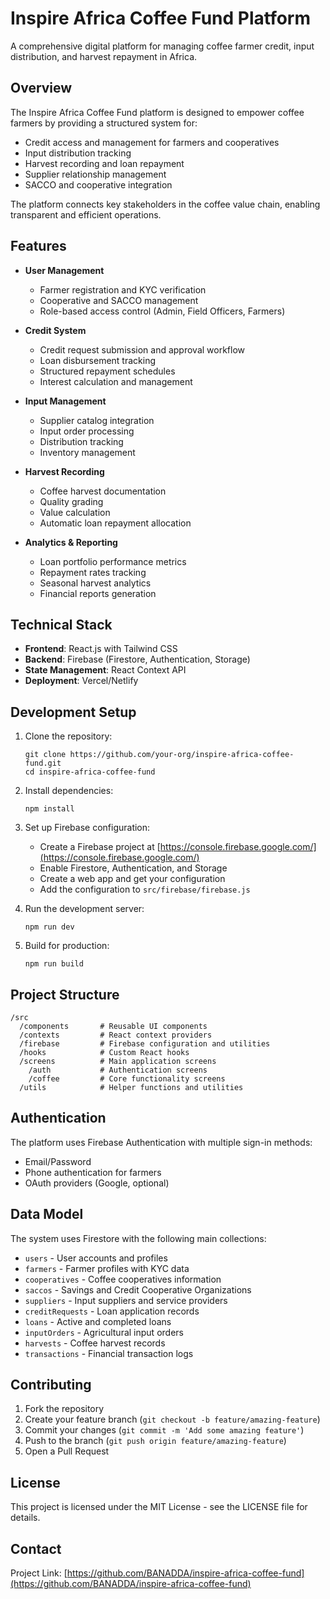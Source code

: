 # Inspire Africa Coffee Fund Platform

A comprehensive digital platform for managing coffee farmer credit, input distribution, and harvest repayment in Africa.

## Overview

The Inspire Africa Coffee Fund platform is designed to empower coffee farmers by providing a structured system for:

- Credit access and management for farmers and cooperatives
- Input distribution tracking
- Harvest recording and loan repayment
- Supplier relationship management
- SACCO and cooperative integration

The platform connects key stakeholders in the coffee value chain, enabling transparent and efficient operations.

## Features

- **User Management**
  - Farmer registration and KYC verification
  - Cooperative and SACCO management
  - Role-based access control (Admin, Field Officers, Farmers)

- **Credit System**
  - Credit request submission and approval workflow
  - Loan disbursement tracking
  - Structured repayment schedules
  - Interest calculation and management

- **Input Management**
  - Supplier catalog integration
  - Input order processing
  - Distribution tracking
  - Inventory management

- **Harvest Recording**
  - Coffee harvest documentation
  - Quality grading
  - Value calculation
  - Automatic loan repayment allocation

- **Analytics & Reporting**
  - Loan portfolio performance metrics
  - Repayment rates tracking
  - Seasonal harvest analytics
  - Financial reports generation

## Technical Stack

- **Frontend**: React.js with Tailwind CSS
- **Backend**: Firebase (Firestore, Authentication, Storage)
- **State Management**: React Context API
- **Deployment**: Vercel/Netlify

## Development Setup

1. Clone the repository:
   ```
   git clone https://github.com/your-org/inspire-africa-coffee-fund.git
   cd inspire-africa-coffee-fund
   ```

2. Install dependencies:
   ```
   npm install
   ```

3. Set up Firebase configuration:
   - Create a Firebase project at [https://console.firebase.google.com/](https://console.firebase.google.com/)
   - Enable Firestore, Authentication, and Storage
   - Create a web app and get your configuration
   - Add the configuration to `src/firebase/firebase.js`

4. Run the development server:
   ```
   npm run dev
   ```

5. Build for production:
   ```
   npm run build
   ```

## Project Structure

```
/src
  /components       # Reusable UI components
  /contexts         # React context providers
  /firebase         # Firebase configuration and utilities
  /hooks            # Custom React hooks
  /screens          # Main application screens
    /auth           # Authentication screens
    /coffee         # Core functionality screens
  /utils            # Helper functions and utilities
```

## Authentication

The platform uses Firebase Authentication with multiple sign-in methods:
- Email/Password
- Phone authentication for farmers
- OAuth providers (Google, optional)

## Data Model

The system uses Firestore with the following main collections:
- `users` - User accounts and profiles
- `farmers` - Farmer profiles with KYC data
- `cooperatives` - Coffee cooperatives information
- `saccos` - Savings and Credit Cooperative Organizations
- `suppliers` - Input suppliers and service providers
- `creditRequests` - Loan application records
- `loans` - Active and completed loans
- `inputOrders` - Agricultural input orders
- `harvests` - Coffee harvest records
- `transactions` - Financial transaction logs

## Contributing

1. Fork the repository
2. Create your feature branch (`git checkout -b feature/amazing-feature`)
3. Commit your changes (`git commit -m 'Add some amazing feature'`)
4. Push to the branch (`git push origin feature/amazing-feature`)
5. Open a Pull Request

## License

This project is licensed under the MIT License - see the LICENSE file for details.

## Contact

Project Link: [https://github.com/BANADDA/inspire-africa-coffee-fund](https://github.com/BANADDA/inspire-africa-coffee-fund)
